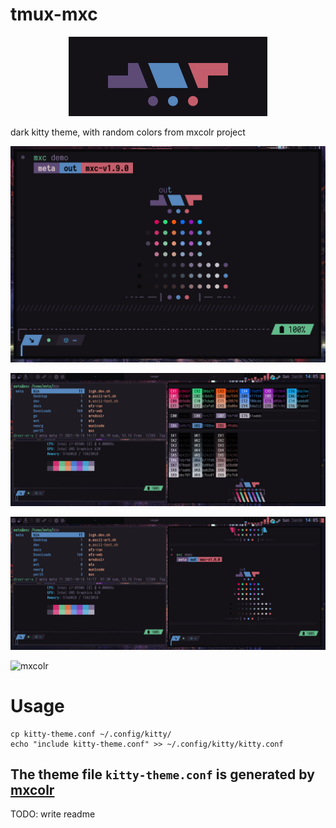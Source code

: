 # tmux-mxc
<p align="center">
  <img src="./assets/2022-01-29-163127_318x127_scrot.png">
</p>

dark kitty theme, with random colors from mxcolr project

<p align="center">
  <img src="./assets/2022-01-30-140321_1168x804_scrot.png">
</p>
<p align="center">
  <img src="./assets/2022-01-30-140536_2560x1080_scrot.png">
</p>
<p align="center">
  <img src="./assets/2022-01-30-140551_2560x1080_scrot.png">
</p>

![mxcolr](./assets/gifcast_220130114850.gif)

Usage
=====

```
cp kitty-theme.conf ~/.config/kitty/
echo "include kitty-theme.conf" >> ~/.config/kitty/kitty.conf
```
## The theme file `kitty-theme.conf` is generated by [mxcolr](https://github.com/metaory/mxcolr)

TODO: write readme

